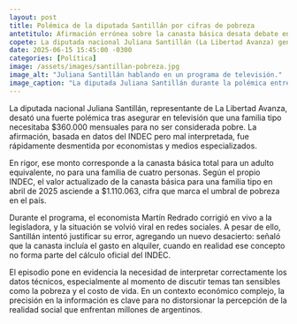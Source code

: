```yaml
---
layout: post
title: Polémica de la diputada Santillán por cifras de pobreza
antetitulo: Afirmación errónea sobre la canasta básica desata debate en televisión.
copete: La diputada nacional Juliana Santillán (La Libertad Avanza) generó controversia al interpretar incorrectamente datos del INDEC sobre la canasta básica, siendo corregida en vivo por economistas.
date: 2025-06-15 15:45:00 -0300
categories: [Política]
image: /assets/images/santillan-pobreza.jpg
image_alt: "Juliana Santillán hablando en un programa de televisión."
image_caption: "La diputada Juliana Santillán durante la polémica entrevista."
---
```


La diputada nacional Juliana Santillán, representante de La Libertad Avanza, desató una fuerte polémica tras asegurar en televisión que una familia tipo necesitaba $360.000 mensuales para no ser considerada pobre. La afirmación, basada en datos del INDEC pero mal interpretada, fue rápidamente desmentida por economistas y medios especializados.

En rigor, ese monto corresponde a la canasta básica total para un adulto equivalente, no para una familia de cuatro personas. Según el propio INDEC, el valor actualizado de la canasta básica para una familia tipo en abril de 2025 asciende a $1.110.063, cifra que marca el umbral de pobreza en el país.

Durante el programa, el economista Martín Redrado corrigió en vivo a la legisladora, y la situación se volvió viral en redes sociales. A pesar de ello, Santillán intentó justificar su error, agregando un nuevo desacierto: señaló que la canasta incluía el gasto en alquiler, cuando en realidad ese concepto no forma parte del cálculo oficial del INDEC.

El episodio pone en evidencia la necesidad de interpretar correctamente los datos técnicos, especialmente al momento de discutir temas tan sensibles como la pobreza y el costo de vida. En un contexto económico complejo, la precisión en la información es clave para no distorsionar la percepción de la realidad social que enfrentan millones de argentinos.